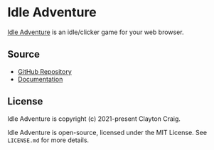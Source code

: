 # Idle Adventure
[Idle Adventure](https://elekester.github.io/IdleAdventure/) is an idle/clicker game for your web browser.

## Source
* [GitHub Repository](https://github.com/Elekester/IdleAdventure)
* [Documentation](https://elekester.github.io/IdleAdventure/docs/index.html)

## License

Idle Adventure is copyright (c) 2021-present Clayton Craig.

Idle Adventure is open-source, licensed under the MIT License. See ```LICENSE.md``` for more details.
